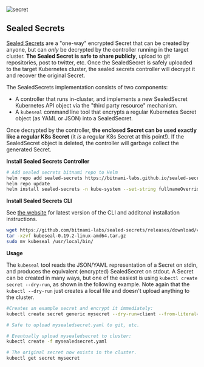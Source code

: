 ![secret](secret.png)

## Sealed Secrets

[Sealed Secrets](https://github.com/bitnami/sealed-secrets) are a "one-way" encrypted Secret that can be created by anyone, but can _only_ be decrypted by the controller running in the target cluster. **The Sealed Secret is safe to share publicly**, upload to git repositories, post to twitter, etc. Once the SealedSecret is safely uploaded to the target Kubernetes cluster, the sealed secrets controller will decrypt it and recover the original Secret.

The SealedSecrets implementation consists of two components:

-   A controller that runs in-cluster, and implements a new SealedSecret Kubernetes API object via the "third party resource" mechanism.
-   A  `kubeseal`  command line tool that encrypts a regular Kubernetes Secret object (as YAML or JSON) into a SealedSecret.

Once decrypted by the controller,  **the enclosed Secret can be used exactly like a regular K8s Secret**  (it  _is_  a regular K8s Secret at this point!). If the SealedSecret object is deleted, the controller will garbage collect the generated Secret.

**Install Sealed Secrets Controller**
```bash
# Add sealed secrets bitnami repo to Helm
helm repo add sealed-secrets https://bitnami-labs.github.io/sealed-secrets
helm repo update
helm install sealed-secrets -n kube-system --set-string fullnameOverride=sealed-secrets-controller sealed-secrets/sealed-secrets
```

**Install Sealed Secrets CLI**

See  [the website](https://github.com/bitnami/sealed-secrets)  for latest version of the CLI and additonal installation instructions.

```bash
wget https://github.com/bitnami-labs/sealed-secrets/releases/download/v0.19.2/kubeseal-0.19.2-linux-amd64.tar.gz
tar -xzvf kubeseal-0.19.2-linux-amd64.tar.gz
sudo mv kubeseal /usr/local/bin/
```

**Usage**

The  `kubeseal`  tool reads the JSON/YAML representation of a Secret on stdin, and produces the equivalent (encrypted) SealedSecret on stdout. A Secret can be created in many ways, but one of the easiest is using  `kubectl create secret --dry-run`, as shown in the following example. Note again that the  `kubectl --dry-run`  just creates a local file and doesn't upload anything to the cluster.

```bash
#Creates an example secret and encrypt it immediately: 
kubectl create secret generic mysecret --dry-run=client --from-literal=password=supersecret -o yaml | kubeseal -o yaml > mysealedsecret.yaml

# Safe to upload mysealedsecret.yaml to git, etc.

# Eventually upload mysealedsecret to cluster: 
kubectl create -f mysealedsecret.yaml 

# The original secret now exists in the cluster.
kubectl get secret mysecret
```
